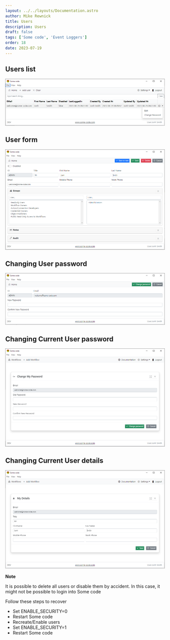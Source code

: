 ```yaml
---
layout: ../../layouts/Documentation.astro
author: Mike Rewnick
title: Users
description: Users
draft: false
tags: ['Some code', 'Event Loggers']
order: 18
date: 2023-07-19
---
```


## Users list

![Users list](../../assets/users-list.png)

## User form

![Users form](../../assets/user-form.png)

## Changing User password

![Changing User password](../../assets/change-user-password.png)

## Changing Current User password

![Changing Current User password](../../assets/change-my-password.png)

## Changing Current User details

![Changing Current User details](../../assets/change-my-details.png)

**Note**

It is possible to delete all users or disable them by accident. In this case, it might not be possible to login into Some code

Follow these steps to recover

- Set ENABLE_SECURITY=0
- Restart Some code
- Recreate/Enable users
- Set ENABLE_SECURITY=1
- Restart Some code
